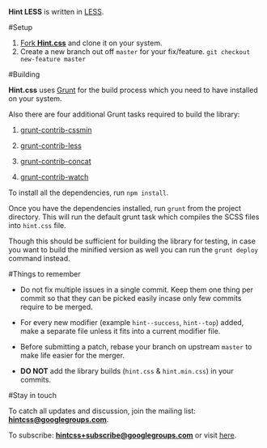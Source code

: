 **Hint LESS** is written in [LESS](http://lesscss.org/).

#Setup
1. [Fork **Hint.css**](https://help.github.com/articles/fork-a-repo) and clone it on your system.
2. Create a new branch out off `master` for your fix/feature. `git checkout new-feature master`

#Building

**Hint.css** uses [Grunt](http://gruntjs.com/) for the build process which you need to have installed on your system.

Also there are four additional Grunt tasks required to build the library:

1. [grunt-contrib-cssmin](https://npmjs.org/package/grunt-contrib-cssmin)

2. [grunt-contrib-less](https://www.npmjs.com/package/grunt-contrib-less)

3. [grunt-contrib-concat](https://www.npmjs.com/package/grunt-contrib-concat)

4. [grunt-contrib-watch](https://www.npmjs.com/package/grunt-contrib-watch)

To install all the dependencies, run `npm install`.

Once you have the dependencies installed, run `grunt` from the project directory. This will run the default grunt task which compiles the SCSS files into `hint.css` file.

Though this should be sufficient for building the library for testing, in case you want to build the minified version as well you can run the `grunt deploy` command instead.

#Things to remember
- Do not fix multiple issues in a single commit. Keep them one thing per commit so that they can be picked easily incase only few commits require to be merged.

- For every new modifier (example `hint--success`, `hint--top`) added, make a separate file unless it fits into a current modifier file.

- Before submitting a patch, rebase your branch on upstream `master` to make life easier for the merger.

- **DO NOT** add the library builds (`hint.css` & `hint.min.css`) in your commits.

#Stay in touch

To catch all updates and discussion, join the mailing list: **hintcss@googlegroups.com**.

To subscribe: **hintcss+subscribe@googlegroups.com** or visit [here](https://groups.google.com/forum/?fromgroups=#!forum/hintcss).
